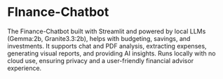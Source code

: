 # FInance-Chatbot
The Finance-Chatbot built with Streamlit and powered by local LLMs (Gemma:2b, Granite3.3:2b), helps with budgeting, savings, and investments. It supports chat and PDF analysis, extracting expenses, generating visual reports, and providing AI insights. Runs locally with no cloud use, ensuring privacy and a user-friendly financial advisor experience.
